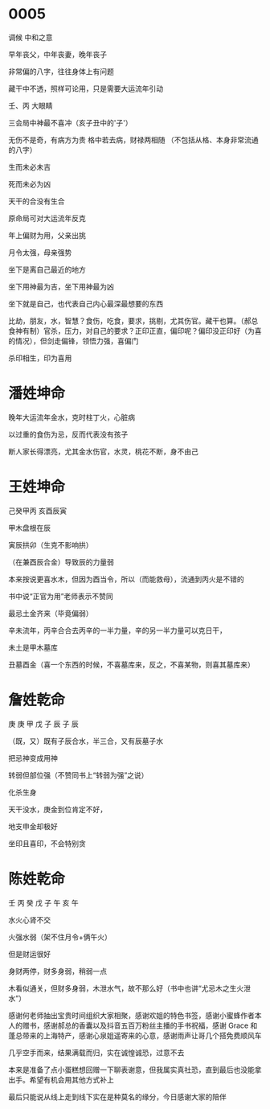 # 0005

调候 中和之意

早年丧父，中年丧妻，晚年丧子

非常偏的八字，往往身体上有问题

藏干中不透，照样可论用，只是需要大运流年引动


壬、丙 大眼睛


三会局中神最不喜冲（亥子丑中的'子'）


无伤不是奇，有病方为贵
格中若去病，财禄两相随
（不包括从格、本身非常流通的八字）

生而未必未吉

死而未必为凶


天干的合没有生合

原命局可对大运流年反克

年上偏财为用，父亲出挑

月令太强，母亲强势

坐下是离自己最近的地方

坐下用神最为吉，坐下用神最为凶

坐下就是自己，也代表自己内心最深最想要的东西

比劫，朋友，水，智慧？食伤，吃食，要求，挑剔，尤其伤官。藏干也算。（郝总食神有制）官杀，压力，对自己的要求？正印正直，偏印呢？偏印没正印好（为喜的情况），但剑走偏锋，领悟力强，喜偏门

杀印相生，印为喜用


# 潘姓坤命

晚年大运流年金水，克时柱丁火，心脏病

以过重的食伤为忌，反而代表没有孩子

断人家长得漂亮，尤其金水伤官，水灵，桃花不断，身不由己

# 王姓坤命

己癸甲丙
亥酉辰寅


甲木盘根在辰

寅辰拱卯（生克不影响拱）

（在兼酉辰合金）导致辰的力量弱


本来按说更喜水木，但因为酉当令，所以（而能救母），流通到丙火是不错的


书中说“正官为用”老师表示不赞同

最忌土金齐来（毕竟偏弱）

辛未流年，丙辛合合去丙辛的一半力量，辛的另一半力量可以克日干，

未土是甲木墓库

丑墓酉金（喜一个东西的时候，不喜墓库来，反之，不喜某物，则喜其墓库来）


# 詹姓乾命

庚 庚 甲 戊
子 辰 子 辰

（既，又）既有子辰合水，半三合，又有辰墓子水

把忌神变成用神

转弱但部位强（不赞同书上“转弱为强”之说）

化杀生身

天干没水，庚金到位肯定不好，

地支申金却极好

坐印且喜印，不会特别贪


# 陈姓乾命

壬 丙 癸 戊
子 午 亥 午


水火心肾不交

火强水弱（架不住月令+俩午火）

但是财运很好

身财两停，财多身弱，稍弱一点

木看似通关，但财多身弱，木泄水气，故不那么好（书中也讲“尤忌木之生火泄水”）



感谢何老师抽出宝贵时间组织大家相聚，感谢欢姐的特色书签，感谢小蜜蜂作者本人的赠书，感谢郝总的香囊以及抖音五百万粉丝主播的手书祝福，感谢 Grace 和蓬总带来的上海特产，感谢心泉姐遥寄来的心意，感谢雨声让哥几个搭免费顺风车

几乎空手而来，结果满载而归，实在诚惶诚恐，过意不去

本来是准备了点小蛋糕想回赠一下聊表谢意，但我属实真社恐，直到最后也没能拿出手。希望有机会用其他方式补上

最后只能说从线上走到线下实在是种莫名的缘分，今日感谢大家的陪伴
